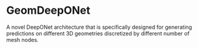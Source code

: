 # GeomDeepONet
A novel DeepONet architecture that is specifically designed for generating predictions on different 3D geometries discretized by different number of mesh nodes.
